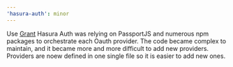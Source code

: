 ```yaml
---
'hasura-auth': minor
---
```


Use [Grant](https://github.com/simov/grant)
Hasura Auth was relying on PassportJS and numerous npm packages to orchestrate each Oauth provider. The code became complex to maintain, and it became more and more difficult to add new providers.
Providers are noew defined in one single file so it is easier to add new ones.

